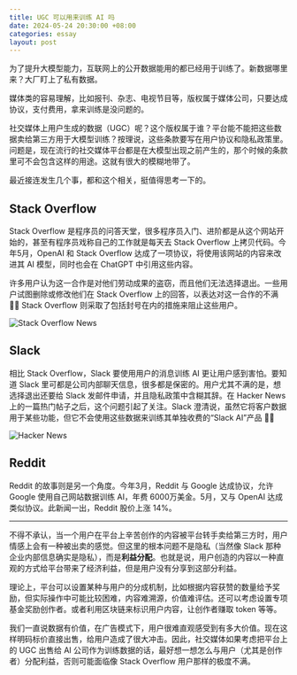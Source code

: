 ```yaml
---
title: UGC 可以用来训练 AI 吗
date: 2024-05-24 20:30:00 +08:00
categories: essay
layout: post
---
```


为了提升大模型能力，互联网上的公开数据能用的都已经用于训练了。新数据哪里来？大厂盯上了私有数据。

媒体类的容易理解，比如报刊、杂志、电视节目等，版权属于媒体公司，只要达成协议，支付费用，拿来训练是没问题的。

社交媒体上用户生成的数据（UGC）呢？这个版权属于谁？平台能不能把这些数据卖给第三方用于大模型训练？按理说，这些条款要写在用户协议和隐私政策里。问题是，现在流行的社交媒体平台都是在大模型出现之前产生的，那个时候的条款里可不会包含这样的用途。这就有很大的模糊地带了。

最近接连发生几个事，都和这个相关，挺值得思考一下的。

## Stack Overflow

Stack Overflow 是程序员的问答天堂，很多程序员入门、进阶都是从这个网站开始的，甚至有程序员戏称自己的工作就是每天去 Stack Overflow 上拷贝代码。今年5月，OpenAI 和 Stack Overflow 达成了一项协议，将使用该网站的内容来改进其 AI 模型，同时也会在 ChatGPT 中引用这些内容。

许多用户认为这一合作是对他们劳动成果的盗窃，而且他们无法选择退出。一些用户试图删除或修改他们在 Stack Overflow 上的回答，以表达对这一合作的不满 🤦‍♂️ Stack Overflow 则采取了包括封号在内的措施来阻止这些用户。

![Stack Overflow News](https://objectstorageapi.bja.sealos.run/nvkj4xo6-wangyazhou.com/blog/so.png)

## Slack

相比 Stack Overflow，Slack 要使用用户的消息训练 AI 更让用户感到害怕。要知道 Slack 里可都是公司内部聊天信息，很多都是保密的。用户尤其不满的是，想选择退出还要给 Slack 发邮件申请，并且隐私政策中含糊其辞。在 Hacker News 上的一篇热门帖子之后，这个问题引起了关注。Slack 澄清说，虽然它将客户数据用于某些功能，但它不会使用这些数据来训练其单独收费的“Slack AI”产品 🤷‍♂️

![Hacker News](https://objectstorageapi.bja.sealos.run/nvkj4xo6-wangyazhou.com/blog/hacker-news.png)

## Reddit

Reddit 的故事则是另一个角度。今年3月，Reddit 与 Google 达成协议，允许 Google 使用自己网站数据训练 AI，年费 6000万美金。5月，又与 OpenAI 达成类似协议。此新闻一出，Reddit 股价上涨 14%。

---

不得不承认，当一个用户在平台上辛苦创作的内容被平台转手卖给第三方时，用户情感上会有一种被出卖的感觉。但这里的根本问题不是隐私（当然像 Slack 那种企业内部信息确实是隐私），而是**利益分配**。也就是说，用户创造的内容以一种直观的方式给平台带来了经济利益，但是用户没有分享到这部分利益。

理论上，平台可以设置某种与用户的分成机制，比如根据内容获赞的数量给予奖励，但实际操作中可能比较困难，内容难溯源，价值难评估。还可以考虑设置专项基金奖励创作者。或者利用区块链来标识用户内容，让创作者赚取 token 等等。

我们一直说数据有价值，在广告模式下，用户很难直观感受到有多大价值。现在这样明码标价直接出售，给用户造成了很大冲击。因此，社交媒体如果考虑把平台上的 UGC 出售给 AI 公司作为训练数据的话，最好想一想怎么与用户（尤其是创作者）分配利益，否则可能面临像 Stack Overflow 用户那样的极度不满。

